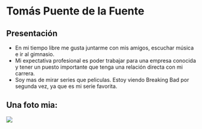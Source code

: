 # Tomás Puente de la Fuente

## Presentación

- En mi tiempo libre me gusta juntarme con mis amigos, escuchar música e ir al gimnasio.
- Mi expectativa profesional es poder trabajar para una empresa conocida y tener un puesto importante que tenga una relación directa con mi carrera.
- Soy mas de mirar series que peliculas. Estoy viendo Breaking Bad por segunda vez, ya que es mi serie favorita.
## Una foto mia:
![](https://github.com/user-attachments/assets/e01314fd-d634-43d5-af99-43bbe8b10dfd)
